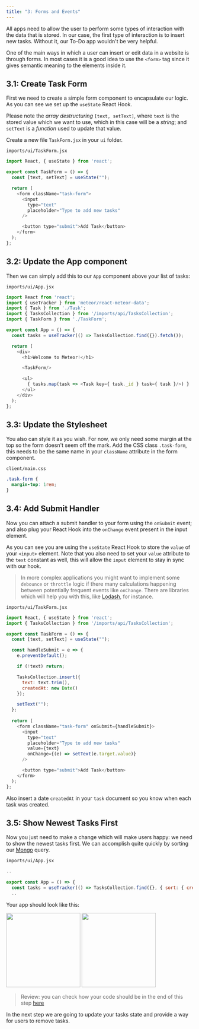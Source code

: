 ```yaml
---
title: "3: Forms and Events"
---
```


All apps need to allow the user to perform some types of interaction with the data that is stored. In our case, the first type of interaction is to insert new tasks. Without it, our To-Do app wouldn't be very helpful.  

One of the main ways in which a user can insert or edit data in a website is through forms. In most cases it is a good idea to use the `<form>` tag since it gives semantic meaning to the elements inside it.

## 3.1: Create Task Form

First we need to create a simple form component to encapsulate our logic. As you can see we set up the `useState` React Hook.

Please note the _array destructuring_ `[text, setText]`, where `text` is the stored value which we want to use, which in this case will be a _string_; and `setText` is a _function_ used to update that value.

Create a new file `TaskForm.jsx` in your `ui` folder.

`imports/ui/TaskForm.jsx`
```js
import React, { useState } from 'react';

export const TaskForm = () => {
  const [text, setText] = useState("");

  return (
    <form className="task-form">
      <input
        type="text"
        placeholder="Type to add new tasks"
      />

      <button type="submit">Add Task</button>
    </form>
  );
};
```

## 3.2: Update the App component

Then we can simply add this to our `App` component above your list of tasks:

`imports/ui/App.jsx`
```js
import React from 'react';
import { useTracker } from 'meteor/react-meteor-data';
import { Task } from './Task';
import { TasksCollection } from '/imports/api/TasksCollection';
import { TaskForm } from './TaskForm';

export const App = () => {
  const tasks = useTracker(() => TasksCollection.find({}).fetch());

  return (
    <div>
      <h1>Welcome to Meteor!</h1>

      <TaskForm/>

      <ul>
        { tasks.map(task => <Task key={ task._id } task={ task }/>) }
      </ul>
    </div>
  );
};
```

## 3.3: Update the Stylesheet

You also can style it as you wish. For now, we only need some margin at the top so the form doesn't seem off the mark. Add the CSS class `.task-form`, this needs to be the same name in your `className` attribute in the form component.

`client/main.css`
```css
.task-form {
  margin-top: 1rem;
}
```

## 3.4: Add Submit Handler

Now you can attach a submit handler to your form using the `onSubmit` event; and also plug your React Hook into the `onChange` event present in the input element.

As you can see you are using the `useState` React Hook to store the `value` of your `<input>` element. Note that you also need to set your `value` attribute to the `text` constant as well, this will allow the `input` element to stay in sync with our hook.

> In more complex applications you might want to implement some `debounce` or `throttle` logic if there many calculations happening between potentially frequent events like `onChange`. There are libraries which will help you with this, like [Lodash](https://lodash.com/), for instance.

`imports/ui/TaskForm.jsx`
```js
import React, { useState } from 'react';
import { TasksCollection } from '/imports/api/TasksCollection';

export const TaskForm = () => {
  const [text, setText] = useState("");

  const handleSubmit = e => {
    e.preventDefault();

    if (!text) return;

    TasksCollection.insert({
      text: text.trim(),
      createdAt: new Date()
    });

    setText("");
  };
 
  return (
    <form className="task-form" onSubmit={handleSubmit}>
      <input
        type="text"
        placeholder="Type to add new tasks"
        value={text}
        onChange={(e) => setText(e.target.value)}
      />

      <button type="submit">Add Task</button>
    </form>
  );
};
```

Also insert a date `createdAt` in your `task` document so you know when each task was created.

## 3.5: Show Newest Tasks First

Now you just need to make a change which will make users happy: we need to show the newest tasks first. We can accomplish quite quickly by sorting our [Mongo](https://guide.meteor.com/collections.html#mongo-collections) query.

`imports/ui/App.jsx`
```js
..
 
export const App = () => {
  const tasks = useTracker(() => TasksCollection.find({}, { sort: { createdAt: -1 } }).fetch());
  ..
```

Your app should look like this:

<img width="200px" src="/simple-todos/assets/step03-form-new-task.png"/>

<img width="200px" src="/simple-todos/assets/step03-new-task-on-list.png"/>

> Review: you can check how your code should be in the end of this step [here](https://github.com/meteor/react-tutorial/tree/master/src/simple-todos/step03) 

In the next step we are going to update your tasks state and provide a way for users to remove tasks.
